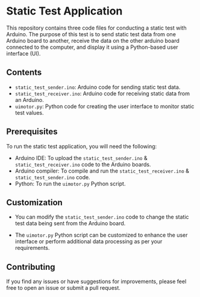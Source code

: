 # Static Test Application

This repository contains three code files for conducting a static test with Arduino. The purpose of this test is to send static test data from one Arduino board to another, receive the data on the other arduino board connected to the computer, and display it using a Python-based user interface (UI).

## Contents

- `static_test_sender.ino`: Arduino code for sending static test data.
- `static_test_receiver.ino`: Arduino code for receiving static data from an Arduino.
- `uimotor.py`: Python code for creating the user interface to monitor static test values.

## Prerequisites

To run the static test application, you will need the following:

- Arduino IDE: To upload the `static_test_sender.ino` & `static_test_receiver.ino` code to the Arduino boards.
- Arduino compiler: To compile and run the `static_test_receiver.ino` & `static_test_sender.ino` code.
- Python: To run the `uimotor.py` Python script.

## Customization

- You can modify the `static_test_sender.ino` code to change the static test data being sent from the Arduino board.

- The `uimotor.py` Python script can be customized to enhance the user interface or perform additional data processing as per your requirements.

## Contributing

If you find any issues or have suggestions for improvements, please feel free to open an issue or submit a pull request.

